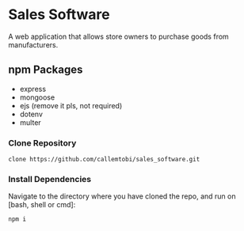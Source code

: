 # Sales Software
A web application that allows store owners to purchase goods from manufacturers.

## npm Packages
- express
- mongoose
- ejs (remove it pls, not required)
- dotenv
- multer

### Clone Repository
```
clone https://github.com/callemtobi/sales_software.git
```

### Install Dependencies
Navigate to the directory where you have cloned the repo, and run on [bash, shell or cmd]:

    npm i